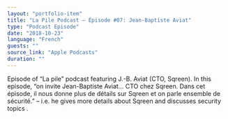 ```yaml
---
layout: "portfolio-item"
title: "La Pile Podcast – Épisode #07: Jean-Baptiste Aviat"
type: "Podcast Episode"
date: "2018‑10‑23"
language: "French"
guests: ""
source_link: "Apple Podcasts"
duration: ""
---
```


Episode of “La pile” podcast featuring J.-B. Aviat (CTO, Sqreen). In this episode, “on invite Jean-Baptiste Aviat… CTO chez Sqreen. Dans cet épisode, il nous donne plus de détails sur Sqreen et on parle ensemble de sécurité.” – i.e. he gives more details about Sqreen and discusses security topics .
